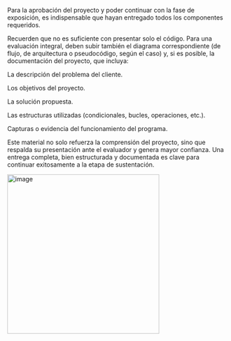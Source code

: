 Para la aprobación del proyecto y poder continuar con la fase de exposición, es indispensable que hayan entregado todos los componentes requeridos.

Recuerden que no es suficiente con presentar solo el código. Para una evaluación integral, deben subir también el diagrama correspondiente (de flujo, de arquitectura o pseudocódigo, según el caso) y, si es posible,
la documentación del proyecto, que incluya:

La descripción del problema del cliente.

Los objetivos del proyecto.

La solución propuesta.

Las estructuras utilizadas (condicionales, bucles, operaciones, etc.).

Capturas o evidencia del funcionamiento del programa.

Este material no solo refuerza la comprensión del proyecto, sino que respalda su presentación ante el evaluador y genera mayor confianza. Una entrega completa,
bien estructurada y documentada es clave para continuar exitosamente a la etapa de sustentación.


<img width="347" height="364" alt="image" src="https://github.com/user-attachments/assets/b70869f5-5b35-430b-8302-6ca0ceac8216" />

